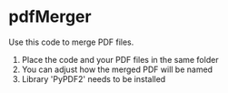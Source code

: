 # pdfMerger
Use this code to merge PDF files.

1. Place the code and your PDF files in the same folder
2. You can adjust how the merged PDF will be named
4. Library 'PyPDF2' needs to be installed
